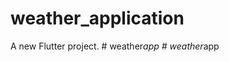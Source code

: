 # weather_application

A new Flutter project.
#   w e a t h e r _ a p p  
 #   w e a t h e r _ a p p  
 